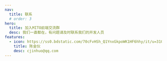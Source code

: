 ```yaml
---
nav:
  title: 联系
  # order: 3
hero:
  title: 加入MITO前端交流群
  desc: 我们一直都在，有问题请及时联系我们的开发人员
features:
  - icon: https://ss0.bdstatic.com/70cFvHSh_Q1YnxGkpoWK1HF6hhy/it/u=3100469545,1592579793&fm=26&gp=0.jpg
    title: 陈金伙
    desc: cjinhuo@qq.com
---
```

